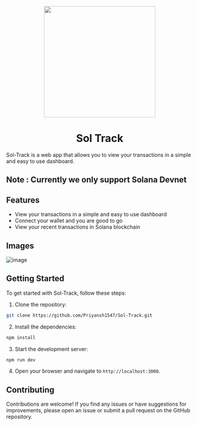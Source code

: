 <div align="center">
  <img height="300x" src="https://github.com/user-attachments/assets/a5e59766-10f7-435f-b076-f9f7880fd28f" />
  <h1>Sol Track</h1>
</div>

Sol-Track is a web app that allows you to view your transactions in a simple and easy to use dashboard.

## Note : Currently we only support Solana Devnet

## Features

- View your transactions in a simple and easy to use dashboard
- Connect your wallet and you are good to go
- View your recent transactions in Solana blockchain

## Images

![image](https://github.com/user-attachments/assets/b7dbeddc-117c-4913-b658-ba51b1c36cb2)

## Getting Started

To get started with Sol-Track, follow these steps:

1. Clone the repository:

```bash
git clone https://github.com/Priyansh1547/Sol-Track.git
```

2. Install the dependencies:

```bash
npm install
```

3. Start the development server:

```bash
npm run dev
```

4. Open your browser and navigate to `http://localhost:3000`.

## Contributing

Contributions are welcome! If you find any issues or have suggestions for improvements, please open an issue or submit a pull request on the GitHub repository.
